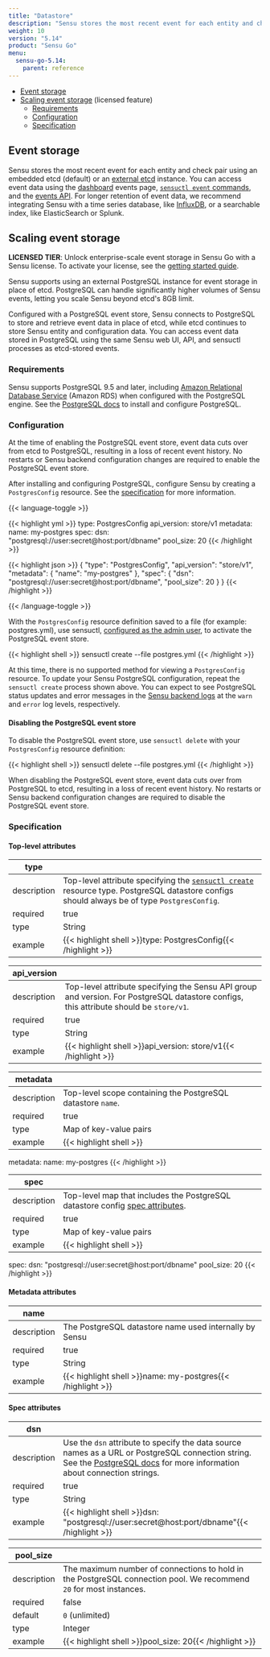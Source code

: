 ```yaml
---
title: "Datastore"
description: "Sensu stores the most recent event for each entity and check pair using an embedded etcd (default) or an external etcd instance. Sensu also supports using an external PostgreSQL instance for event storage in place of etcd (licensed feature). Read the reference to configure enterprise-scale event storage using PostgreSQL."
weight: 10
version: "5.14"
product: "Sensu Go"
menu:
  sensu-go-5.14:
    parent: reference
---
```


- [Event storage](#event-storage)
- [Scaling event storage](#scaling-event-storage) (licensed feature)
  - [Requirements](#requirements)
  - [Configuration](#configuration)
  - [Specification](#specification)

## Event storage

Sensu stores the most recent event for each entity and check pair using an embedded etcd (default) or an [external etcd][8] instance.
You can access event data using the [dashboard][9] events page, [`sensuctl event` commands][10], and the [events API][11].
For longer retention of event data, we recommend integrating Sensu with a time series database, like [InfluxDB][12], or a searchable index, like ElasticSearch or Splunk.

## Scaling event storage

**LICENSED TIER**: Unlock enterprise-scale event storage in Sensu Go with a Sensu license. To activate your license, see the [getting started guide][13].

Sensu supports using an external PostgreSQL instance for event storage in place of etcd.
PostgreSQL can handle significantly higher volumes of Sensu events, letting you scale Sensu beyond etcd's 8GB limit.

Configured with a PostgreSQL event store, Sensu connects to PostgreSQL to store and retrieve event data in place of etcd, while etcd continues to store Sensu entity and configuration data.
You can access event data stored in PostgreSQL using the same Sensu web UI, API, and sensuctl processes as etcd-stored events.

### Requirements

Sensu supports PostgreSQL 9.5 and later, including [Amazon Relational Database Service][3] (Amazon RDS) when configured with the PostgreSQL engine.
See the [PostgreSQL docs][14] to install and configure PostgreSQL.

### Configuration

At the time of enabling the PostgreSQL event store, event data cuts over from etcd to PostgreSQL, resulting in a loss of recent event history.
No restarts or Sensu backend configuration changes are required to enable the PostgreSQL event store.

After installing and configuring PostgreSQL, configure Sensu by creating a `PostgresConfig` resource. See the [specification](#specification) for more information.

{{< language-toggle >}}

{{< highlight yml >}}
type: PostgresConfig
api_version: store/v1
metadata:
  name: my-postgres
spec:
  dsn: "postgresql://user:secret@host:port/dbname"
  pool_size: 20
{{< /highlight >}}

{{< highlight json >}}
{
  "type": "PostgresConfig",
  "api_version": "store/v1",
  "metadata": {
    "name": "my-postgres"
  },
  "spec": {
    "dsn": "postgresql://user:secret@host:port/dbname",
    "pool_size": 20
  }
}
{{< /highlight >}}

{{< /language-toggle >}}

With the `PostgresConfig` resource definition saved to a file (for example: postgres.yml), use sensuctl, [configured as the admin user][1], to activate the PostgreSQL event store.

{{< highlight shell >}}
sensuctl create --file postgres.yml
{{< /highlight >}}

At this time, there is no supported method for viewing a `PostgresConfig` resource.
To update your Sensu PostgreSQL configuration, repeat the `sensuctl create` process shown above.
You can expect to see PostgreSQL status updates and error messages in the [Sensu backend logs][2] at the `warn` and `error` log levels, respectively.

#### Disabling the PostgreSQL event store

To disable the PostgreSQL event store, use `sensuctl delete` with your `PostgresConfig` resource definition:

{{< highlight shell >}}
sensuctl delete --file postgres.yml
{{< /highlight >}}

When disabling the PostgreSQL event store, event data cuts over from PostgreSQL to etcd, resulting in a loss of recent event history.
No restarts or Sensu backend configuration changes are required to disable the PostgreSQL event store.

### Specification

#### Top-level attributes

type         |      |
-------------|------
description  | Top-level attribute specifying the [`sensuctl create`][sc] resource type. PostgreSQL datastore configs should always be of type `PostgresConfig`.
required     | true
type         | String
example      | {{< highlight shell >}}type: PostgresConfig{{< /highlight >}}

api_version  |      |
-------------|------
description  | Top-level attribute specifying the Sensu API group and version. For PostgreSQL datastore configs, this attribute should be `store/v1`.
required     | true
type         | String
example      | {{< highlight shell >}}api_version: store/v1{{< /highlight >}}

metadata     |      |
-------------|------
description  | Top-level scope containing the PostgreSQL datastore `name`.
required     | true
type         | Map of key-value pairs
example      | {{< highlight shell >}}
metadata:
  name: my-postgres
{{< /highlight >}}

spec         |      |
-------------|------
description  | Top-level map that includes the PostgreSQL datastore config [spec attributes][sp].
required     | true
type         | Map of key-value pairs
example      | {{< highlight shell >}}
spec:
  dsn: "postgresql://user:secret@host:port/dbname"
  pool_size: 20
{{< /highlight >}}

#### Metadata attributes

name         |      |
-------------|------
description  | The PostgreSQL datastore name used internally by Sensu
required     | true
type         | String
example      | {{< highlight shell >}}name: my-postgres{{< /highlight >}}

#### Spec attributes

dsn          |      |
-------------|------
description  | Use the `dsn` attribute to specify the data source names as a URL or PostgreSQL connection string. See the [PostgreSQL docs][15] for more information about connection strings.
required     | true
type         | String
example      | {{< highlight shell >}}dsn: "postgresql://user:secret@host:port/dbname"{{< /highlight >}}

pool_size    |      |
-------------|------
description  | The maximum number of connections to hold in the PostgreSQL connection pool. We recommend `20` for most instances. 
required     | false
default      | `0` (unlimited)
type         | Integer
example      | {{< highlight shell >}}pool_size: 20{{< /highlight >}}

[1]: ../../sensuctl/reference/#first-time-setup
[2]: ../../guides/troubleshooting
[3]: https://aws.amazon.com/rds/
[4]: https://discourse.sensu.io/c/announcements
[8]: ../../guides/clustering/#using-an-external-etcd-cluster
[9]: ../../dashboard/overview
[10]: ../../sensuctl/reference/#sensuctl-event
[11]: ../../api/events
[12]: ../../guides/influx-db-metric-handler
[13]: ../../getting-started/enterprise
[14]: https://www.postgresql.org
[15]: https://www.postgresql.org/docs/current/libpq-connect.html#LIBPQ-CONNSTRING
[sc]: ../../sensuctl/reference#creating-resources
[sp]: #spec-attributes
